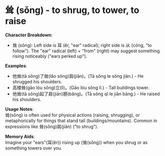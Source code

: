 # **耸 (sǒng) - to shrug, to tower, to raise**

**Character Breakdown**:  
- 耸 (sǒng): Left side is 耳 (ěr, "ear" radical); right side is 从 (cóng, "to follow"). The "ear" radical (left) + "from" (right) may suggest something rising noticeably ("ears perked up").

**Examples**:  
- 他耸(tā sǒng)了耸(lǎo sǒng)肩(jiān)。(Tā sǒng le sǒng jiān.) - He shrugged his shoulders.  
- 高楼耸(gāo lóu sǒng)立(lì)。(Gāo lóu sǒng lì.) - Tall buildings tower.  
- 他耸(tā sǒng)起了肩(jiān)膀(bǎng)。(Tā sǒng qǐ le jiān bǎng.) - He raised his shoulders.

**Usage Notes**:  
耸(sǒng) is often used for physical actions (raising, shrugging), or metaphorically for things that stand tall (buildings/mountains). Common in expressions like 耸(sǒng)肩(jiān) ("to shrug").

**Memory Aids**:  
Imagine your "ears"(耳(ěr)) rising up (耸(sǒng)) when you shrug or as something towers over you.